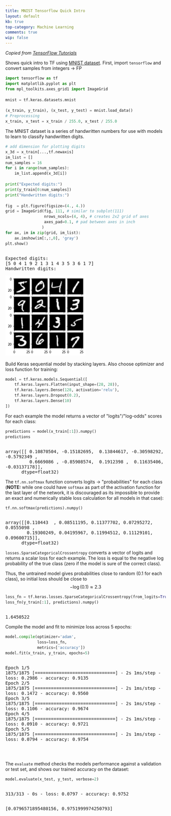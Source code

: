 ```yaml
---
title: MNIST Tensorflow Quick Intro
layout: default
kb: true
top-category: Machine Learning
comments: true
wip: false
---
```



_Copied from [TensorFlow Tutorials](https://www.tensorflow.org/tutorials/quickstart/beginner)_

Shows quick intro to TF using [MNIST dataset](http://yann.lecun.com/exdb/mnist/). First, import `tensorflow` and convert samples from integers -> FP


```python
import tensorflow as tf
import matplotlib.pyplot as plt
from mpl_toolkits.axes_grid1 import ImageGrid

mnist = tf.keras.datasets.mnist

(x_train, y_train), (x_test, y_test) = mnist.load_data()
# Preprocessing
x_train, x_test = x_train / 255.0, x_test / 255.0
```

The MNIST dataset is a series of handwritten numbers for use with models to learn to classify handwritten digits.


```python
# add dimension for plotting digits
x_3d = x_train[...,tf.newaxis]
im_list = []
num_samples = 16
for i in range(num_samples):
    im_list.append(x_3d[i])

print("Expected digits:")
print(y_train[0:num_samples])
print("Handwritten digits:")

fig  = plt.figure(figsize=(4., 4.))
grid = ImageGrid(fig, 111, # similar to subplot(111)
                 nrows_ncols=(4, 4), # creates 2x2 grid of axes
                 axes_pad=0.1, # pad between axes in inch
                )
for ax, im in zip(grid, im_list):
    ax.imshow(im[:,:,0], 'gray')
plt.show()
```

<p style="font-family:monospace; white-space:pre-wrap">
Expected digits:
[5 0 4 1 9 2 1 3 1 4 3 5 3 6 1 7]
Handwritten digits:
</p>



    
![png](MNIST_intro_files/MNIST_intro_3_1.png)
    


Build Keras sequential model by stacking layers. Also choose optimizer and loss function for training:


```python
model = tf.keras.models.Sequential([
    tf.keras.layers.Flatten(input_shape=(28, 28)),
    tf.keras.layers.Dense(128, activation='relu'),
    tf.keras.layers.Dropout(0.2),
    tf.keras.layers.Dense(10)
])
```

For each example the model returns a vector of "logits"/"log-odds" scores for each class:


```python
predictions = model(x_train[:1]).numpy()
predictions
```




<p style="font-family:monospace; white-space:pre-wrap">
array([[ 0.10870504, -0.15182695,  0.13844617, -0.30598292, -0.5792349 ,
         0.6669086 , -0.85908574,  0.1912398 ,  0.11635406, -0.03137178]],
      dtype=float32)
</p>



The `tf.nn.softmax` function converts logits -> "probabilities" for each class (**NOTE:** while one could have `softmax` as part of the activation function for the last layer of the network, it is discouraged as its impossible to provide an exact and numerically stable loss calculation for all models in that case):


```python
tf.nn.softmax(predictions).numpy()
```




<p style="font-family:monospace; white-space:pre-wrap">
array([[0.110443  , 0.08511195, 0.11377702, 0.07295272, 0.0555098 ,
        0.19300249, 0.04195967, 0.11994512, 0.11129101, 0.09600715]],
      dtype=float32)
</p>



`losses.SparseCategoricalCrossentropy` converts a vector of logits and returns a scalar loss for each example. The loss is equal to the negative log probability of the true class (zero if the model is sure of the correct class).

Thus, the untrained model gives probabilities close to random (0.1 for each class), so initial loss should be close to 
$$
-\log(0.1) \approx 2.3
$$



```python
loss_fn = tf.keras.losses.SparseCategoricalCrossentropy(from_logits=True)
loss_fn(y_train[:1], predictions).numpy()
```




<p style="font-family:monospace; white-space:pre-wrap">
1.6450522
</p>



Compile the model and fit to minimize loss across 5 epochs:


```python
model.compile(optimizer='adam',
              loss=loss_fn,
              metrics=['accuracy'])
model.fit(x_train, y_train, epochs=5)
```

<p style="font-family:monospace; white-space:pre-wrap">
Epoch 1/5
1875/1875 [==============================] - 2s 1ms/step - loss: 0.2986 - accuracy: 0.9135
Epoch 2/5
1875/1875 [==============================] - 2s 1ms/step - loss: 0.1472 - accuracy: 0.9560
Epoch 3/5
1875/1875 [==============================] - 2s 1ms/step - loss: 0.1106 - accuracy: 0.9674
Epoch 4/5
1875/1875 [==============================] - 2s 1ms/step - loss: 0.0910 - accuracy: 0.9721
Epoch 5/5
1875/1875 [==============================] - 2s 1ms/step - loss: 0.0794 - accuracy: 0.9754
</p>





<p style="font-family:monospace; white-space:pre-wrap">
<tensorflow.python.keras.callbacks.History at 0x7f4aaaa01310>
</p>



The `evaluate` method checks the models performance against a validation or test set, and shows our trained accuracy on the dataset:


```python
model.evaluate(x_test, y_test, verbose=2)
```

<p style="font-family:monospace; white-space:pre-wrap">
313/313 - 0s - loss: 0.0797 - accuracy: 0.9752
</p>





<p style="font-family:monospace; white-space:pre-wrap">
[0.0796571895480156, 0.9751999974250793]
</p>


